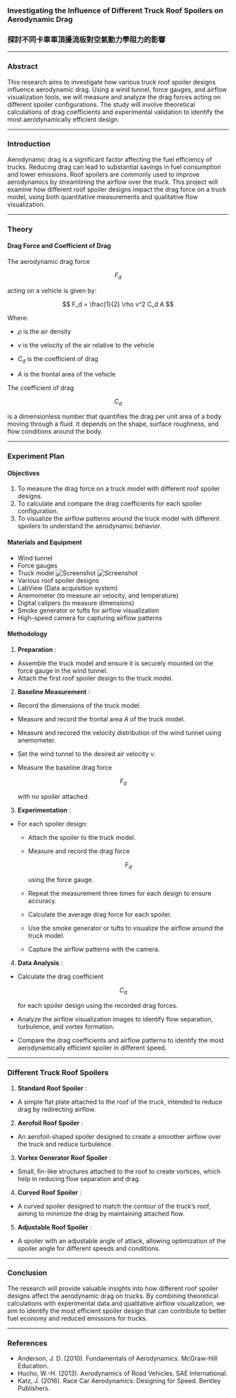 ### Investigating the Influence of Different Truck Roof Spoilers on Aerodynamic Drag
### 探討不同卡車車頂擾流板對空氣動力學阻力的影響
---

### Abstract

This research aims to investigate how various truck roof spoiler designs influence aerodynamic drag. Using a wind tunnel, force gauges, and airflow visualization tools, we will measure and analyze the drag forces acting on different spoiler configurations. The study will involve theoretical calculations of drag coefficients and experimental validation to identify the most aerodynamically efficient design.

---

### Introduction

Aerodynamic drag is a significant factor affecting the fuel efficiency of trucks. Reducing drag can lead to substantial savings in fuel consumption and lower emissions. Roof spoilers are commonly used to improve aerodynamics by streamlining the airflow over the truck. This project will examine how different roof spoiler designs impact the drag force on a truck model, using both quantitative measurements and qualitative flow visualization.

---

### Theory

#### Drag Force and Coefficient of Drag

The aerodynamic drag force

$$
F_d
$$

acting on a vehicle is given by:

$$
F_d = \frac{1}{2} \rho v^2 C_d A
$$

Where:

- $\rho$ is the air density
- $v$ is the velocity of the air relative to the vehicle
- $C_d$ is the coefficient of drag

- $A$ is the frontal area of the vehicle

The coefficient of drag

$$
C_d
$$

is a dimensionless number that quantifies the drag per unit area of a body moving through a fluid. It depends on the shape, surface roughness, and flow conditions around the body.

---

### Experiment Plan

#### Objectives

1. To measure the drag force on a truck model with different roof spoiler designs.
2. To calculate and compare the drag coefficients for each spoiler configuration.
3. To visualize the airflow patterns around the truck model with different spoilers to understand the aerodynamic behavior.

#### Materials and Equipment

- Wind tunnel
- Force gauges
- Truck model
![Screenshot](https://github.com/Alexchiuu/Poject_Note-truck_spoilers/tree/main/pic/container.png)
![Screenshot](https://github.com/Alexchiuu/Poject_Note-truck_spoilers/tree/main/pic/truckbody.png)
- Various roof spoiler designs
- LabView (Data acquisition system)
- Anemometer (to measure air velocity, and temperature)
- Digital calipers (to measure dimensions)
- Smoke generator or tufts for airflow visualization
- High-speed camera for capturing airflow patterns

#### Methodology

1. **Preparation** :

- Assemble the truck model and ensure it is securely mounted on the force gauge in the wind tunnel.
- Attach the first roof spoiler design to the truck model.

2. **Baseline Measurement** :

- Record the dimensions of the truck model.
- Measure and record the frontal area $A$ of the truck model.
- Measure and recored the velocity distribution of the wind tunnel using anemometer.
- Set the wind tunnel to the desired air velocity $v$.
- Measure the baseline drag force

  $$
  F_d
  $$

  with no spoiler attached.

3. **Experimentation** :

- For each spoiler design:
  - Attach the spoiler to the truck model.
  - Measure and record the drag force

    $$
    F_d
    $$

    using the force gauge.
  - Repeat the measurement three times for each design to ensure accuracy.
  - Calculate the average drag force for each spoiler.
  - Use the smoke generator or tufts to visualize the airflow around the truck model.
  - Capture the airflow patterns with the camera.

4. **Data Analysis** :

- Calculate the drag coefficient

  $$
  C_d
  $$

  for each spoiler design using the recorded drag forces.
- Analyze the airflow visualization images to identify flow separation, turbulence, and vortex formation.
- Compare the drag coefficients and airflow patterns to identify the most aerodynamically efficient spoiler in different speed.

---

### Different Truck Roof Spoilers

1. **Standard Roof Spoiler** :

- A simple flat plate attached to the roof of the truck, intended to reduce drag by redirecting airflow.

2. **Aerofoil Roof Spoiler** :

- An aerofoil-shaped spoiler designed to create a smoother airflow over the truck and reduce turbulence.

3. **Vortex Generator Roof Spoiler** :

- Small, fin-like structures attached to the roof to create vortices, which help in reducing flow separation and drag.

4. **Curved Roof Spoiler** :

- A curved spoiler designed to match the contour of the truck’s roof, aiming to minimize the drag by maintaining attached flow.

5. **Adjustable Roof Spoiler** :

- A spoiler with an adjustable angle of attack, allowing optimization of the spoiler angle for different speeds and conditions.

---

### Conclusion

The research will provide valuable insights into how different roof spoiler designs affect the aerodynamic drag on trucks. By combining theoretical calculations with experimental data and qualitative airflow visualization, we aim to identify the most efficient spoiler design that can contribute to better fuel economy and reduced emissions for trucks.

---

### References

- Anderson, J. D. (2010). Fundamentals of Aerodynamics. McGraw-Hill Education.
- Hucho, W.-H. (2013). Aerodynamics of Road Vehicles. SAE International.
- Katz, J. (2016). Race Car Aerodynamics: Designing for Speed. Bentley Publishers.
